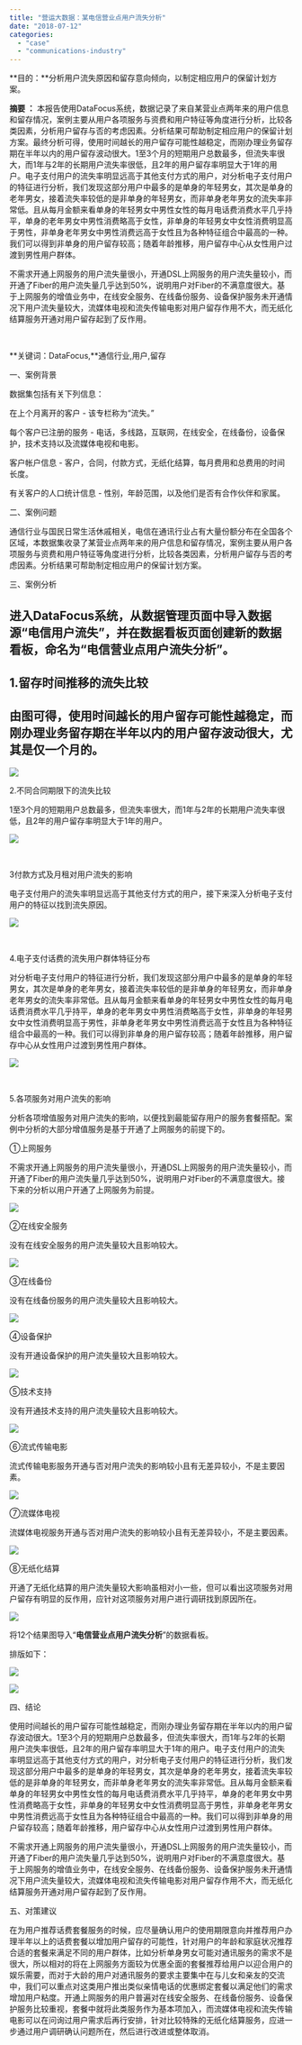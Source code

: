 ```yaml
---
title: "营运大数据：某电信营业点用户流失分析"
date: "2018-07-12"
categories: 
  - "case"
  - "communications-industry"
---
```


**目的：**分析用户流失原因和留存意向倾向，以制定相应用户的保留计划方案。

**摘要 ：** 本报告使用DataFocus系统，数据记录了来自某营业点两年来的用户信息和留存情况，案例主要从用户各项服务与资费和用户特征等角度进行分析，比较各类因素，分析用户留存与否的考虑因素。分析结果可帮助制定相应用户的保留计划方案。最终分析可得，使用时间越长的用户留存可能性越稳定，而刚办理业务留存期在半年以内的用户留存波动很大。1至3个月的短期用户总数最多，但流失率很大，而1年与2年的长期用户流失率很低，且2年的用户留存率明显大于1年的用户。电子支付用户的流失率明显远高于其他支付方式的用户，对分析电子支付用户的特征进行分析，我们发现这部分用户中最多的是单身的年轻男女，其次是单身的老年男女，接着流失率较低的是非单身的年轻男女，而非单身老年男女的流失率非常低。且从每月金额来看单身的年轻男女中男性女性的每月电话费消费水平几乎持平，单身的老年男女中男性消费略高于女性，非单身的年轻男女中女性消费明显高于男性，非单身老年男女中男性消费远高于女性且为各种特征组合中最高的一种。我们可以得到非单身的用户留存较高；随着年龄推移，用户留存中心从女性用户过渡到男性用户群体。

不需求开通上网服务的用户流失量很小，开通DSL上网服务的用户流失量较小，而开通了Fiber的用户流失量几乎达到50%，说明用户对Fiber的不满意度很大。基于上网服务的增值业务中，在线安全服务、在线备份服务、设备保护服务未开通情况下用户流失量较大，流媒体电视和流失传输电影对用户留存作用不大，而无纸化结算服务开通对用户留存起到了反作用。

 

**关键词：DataFocus,**通信行业,用户,留存

一、案例背景

数据集包括有关下列信息：

在上个月离开的客户 - 该专栏称为“流失。”

每个客户已注册的服务 - 电话，多线路，互联网，在线安全，在线备份，设备保护，技术支持以及流媒体电视和电影。

客户帐户信息 - 客户，合同，付款方式，无纸化结算，每月费用和总费用的时间长度。

有关客户的人口统计信息 - 性别，年龄范围，以及他们是否有合作伙伴和家属。

二、案例问题

通信行业与国民日常生活休戚相关，电信在通讯行业占有大量份额分布在全国各个区域，本数据集收录了某营业点两年来的用户信息和留存情况，案例主要从用户各项服务与资费和用户特征等角度进行分析，比较各类因素，分析用户留存与否的考虑因素。分析结果可帮助制定相应用户的保留计划方案。

三、案例分析

## 进入DataFocus系统，从数据管理页面中导入数据源“电信用户流失”，并在数据看板页面创建新的数据看板，命名为“电信营业点用户流失分析”。

## 1.留存时间推移的流失比较

## 由图可得，使用时间越长的用户留存可能性越稳定，而刚办理业务留存期在半年以内的用户留存波动很大，尤其是仅一个月的。

![](images/word-image-122.png)

2.不同合同期限下的流失比较

1至3个月的短期用户总数最多，但流失率很大，而1年与2年的长期用户流失率很低，且2年的用户留存率明显大于1年的用户。

![](images/word-image-123.png)

 

3付款方式及月租对用户流失的影响

电子支付用户的流失率明显远高于其他支付方式的用户，接下来深入分析电子支付用户的特征以找到流失原因。

![](images/word-image-124.png)

 

4.电子支付话费的流失用户群体特征分布

对分析电子支付用户的特征进行分析，我们发现这部分用户中最多的是单身的年轻男女，其次是单身的老年男女，接着流失率较低的是非单身的年轻男女，而非单身老年男女的流失率非常低。且从每月金额来看单身的年轻男女中男性女性的每月电话费消费水平几乎持平，单身的老年男女中男性消费略高于女性，非单身的年轻男女中女性消费明显高于男性，非单身老年男女中男性消费远高于女性且为各种特征组合中最高的一种。我们可以得到非单身的用户留存较高；随着年龄推移，用户留存中心从女性用户过渡到男性用户群体。

![](images/word-image-125.png)

 

5.各项服务对用户流失的影响

分析各项增值服务对用户流失的影响，以便找到最能留存用户的服务套餐搭配。案例中分析的大部分增值服务是基于开通了上网服务的前提下的。

①上网服务

不需求开通上网服务的用户流失量很小，开通DSL上网服务的用户流失量较小，而开通了Fiber的用户流失量几乎达到50%，说明用户对Fiber的不满意度很大。接下来的分析以用户开通了上网服务为前提。

![](images/word-image-126.png)

②在线安全服务

没有在线安全服务的用户流失量较大且影响较大。

![](images/word-image-127.png)

③在线备份

没有在线备份服务的用户流失量较大且影响较大。

![](images/word-image-128.png)

④设备保护

没有开通设备保护的用户流失量较大且影响较大。

![](images/word-image-129.png)

⑤技术支持

没有开通技术支持的用户流失量较大且影响较大。

![](images/word-image-130.png)

⑥流式传输电影

流式传输电影服务开通与否对用户流失的影响较小且有无差异较小，不是主要因素。

![](images/word-image-131.png)

⑦流媒体电视

流媒体电视服务开通与否对用户流失的影响较小且有无差异较小，不是主要因素。

![](images/word-image-132.png)

⑧无纸化结算

开通了无纸化结算的用户流失量较大影响虽相对小一些，但可以看出这项服务对用户留存有明显的反作用，应针对这项服务对用户进行调研找到原因所在。

![](images/word-image-133.png)

将12个结果图导入“**电信营业点用户流失分析**”的数据看板。

排版如下：

![](images/word-image-134.png)

![](images/word-image-135.png)

四、结论

使用时间越长的用户留存可能性越稳定，而刚办理业务留存期在半年以内的用户留存波动很大。1至3个月的短期用户总数最多，但流失率很大，而1年与2年的长期用户流失率很低，且2年的用户留存率明显大于1年的用户。电子支付用户的流失率明显远高于其他支付方式的用户，对分析电子支付用户的特征进行分析，我们发现这部分用户中最多的是单身的年轻男女，其次是单身的老年男女，接着流失率较低的是非单身的年轻男女，而非单身老年男女的流失率非常低。且从每月金额来看单身的年轻男女中男性女性的每月电话费消费水平几乎持平，单身的老年男女中男性消费略高于女性，非单身的年轻男女中女性消费明显高于男性，非单身老年男女中男性消费远高于女性且为各种特征组合中最高的一种。我们可以得到非单身的用户留存较高；随着年龄推移，用户留存中心从女性用户过渡到男性用户群体。

不需求开通上网服务的用户流失量很小，开通DSL上网服务的用户流失量较小，而开通了Fiber的用户流失量几乎达到50%，说明用户对Fiber的不满意度很大。基于上网服务的增值业务中，在线安全服务、在线备份服务、设备保护服务未开通情况下用户流失量较大，流媒体电视和流失传输电影对用户留存作用不大，而无纸化结算服务开通对用户留存起到了反作用。

五、对策建议

在为用户推荐话费套餐服务的时候，应尽量确认用户的使用期限意向并推荐用户办理半年以上的话费套餐以增加用户留存的可能性，针对用户的年龄和家庭状况推荐合适的套餐来满足不同的用户群体，比如分析单身男女可能对通讯服务的需求不是很大，所以相对的将在上网服务方面较为优惠全面的套餐推荐给用户以迎合用户的娱乐需要，而对于大龄的用户对通讯服务的要求主要集中在与儿女和亲友的交流中，我们可以重点对这类用户推出类似亲情电话的优惠绑定套餐以满足他们的需求增加用户粘度。开通上网服务的用户普遍对在线安全服务、在线备份服务、设备保护服务比较重视，套餐中就将此类服务作为基本项加入，而流媒体电视和流失传输电影可以在问询过用户需求后再行安排，针对比较特殊的无纸化结算服务，应进一步通过用户调研确认问题所在，然后进行改进或整体取消。

